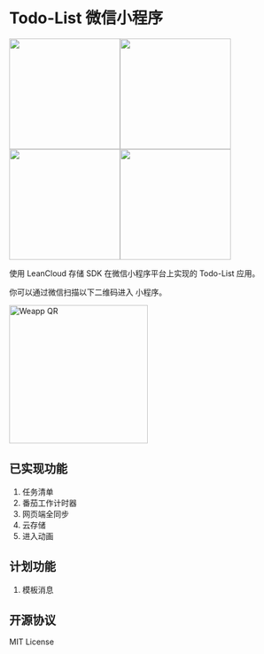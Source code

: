 # Todo-List 微信小程序

<img width="200" src="http://baobaiqiang.oss-cn-beijing.aliyuncs.com/upload/6we.JPG"><img width="200" src="http://baobaiqiang.oss-cn-beijing.aliyuncs.com/upload/we2.JPG"><img width="200" src="http://baobaiqiang.oss-cn-beijing.aliyuncs.com/upload/we3.JPG"><img width="200" src="http://baobaiqiang.oss-cn-beijing.aliyuncs.com/upload/we4.JPG">


使用 LeanCloud 存储 SDK 在微信小程序平台上实现的 Todo-List 应用。


你可以通过微信扫描以下二维码进入 小程序。

<img src="http://baobaiqiang.oss-cn-beijing.aliyuncs.com/upload/%E5%BE%AE%E4%BF%A1%E5%9B%BE%E7%89%87_20180617083655.jpg" alt="Weapp QR" width="250">

## 已实现功能
1. 任务清单
2. 番茄工作计时器
3. 网页端全同步
4. 云存储
5. 进入动画
## 计划功能
1. 模板消息

## 开源协议
MIT License

